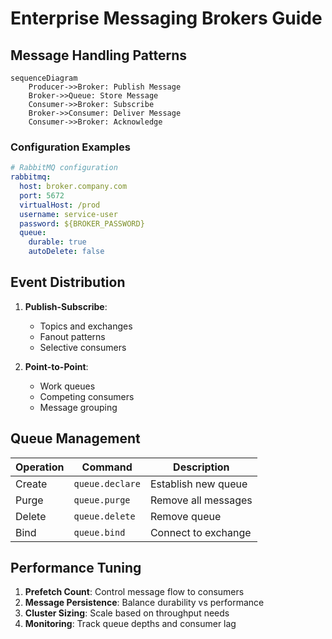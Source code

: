 # Enterprise Messaging Brokers Guide

## Message Handling Patterns
```mermaid
sequenceDiagram
    Producer->>Broker: Publish Message
    Broker->>Queue: Store Message
    Consumer->>Broker: Subscribe
    Broker->>Consumer: Deliver Message
    Consumer->>Broker: Acknowledge
```

### Configuration Examples
```yaml
# RabbitMQ configuration
rabbitmq:
  host: broker.company.com
  port: 5672
  virtualHost: /prod
  username: service-user
  password: ${BROKER_PASSWORD}
  queue:
    durable: true
    autoDelete: false
```

## Event Distribution
1. **Publish-Subscribe**:
   - Topics and exchanges
   - Fanout patterns
   - Selective consumers

2. **Point-to-Point**:
   - Work queues
   - Competing consumers
   - Message grouping

## Queue Management
| Operation | Command | Description |
|-----------|---------|-------------|
| Create | `queue.declare` | Establish new queue |
| Purge | `queue.purge` | Remove all messages |
| Delete | `queue.delete` | Remove queue |
| Bind | `queue.bind` | Connect to exchange |

## Performance Tuning
1. **Prefetch Count**: Control message flow to consumers
2. **Message Persistence**: Balance durability vs performance
3. **Cluster Sizing**: Scale based on throughput needs
4. **Monitoring**: Track queue depths and consumer lag
